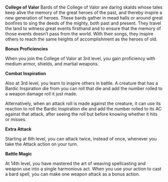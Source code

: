 __**College of Valor**__
Bards of the College of Valor are daring skalds whose tales keep alive the memory of the great heroes of the past, and thereby inspire a new generation of heroes. These bards gather in mead halls or around great bonfires to sing the deeds of the mighty, both past and present. They travel the land to witness great events firsthand and to ensure that the memory of those events doesn’t pass from the world. With their songs, they inspire others to reach the same heights of accomplishment as the heroes of old.

**Bonus Proficiencies**

When you join the College of Valor at 3rd level, you gain proficiency with medium armor, shields, and martial weapons.

**Combat Inspiration**

Also at 3rd level, you learn to inspire others in battle. A creature that has a Bardic Inspiration die from you can roll that die and add the number rolled to a weapon damage roll it just made.

Alternatively, when an attack roll is made against the creature, it can use its reaction to roll the Bardic Inspiration die and add the number rolled to its AC against that attack, after seeing the roll but before knowing whether it hits or misses.

**Extra Attack**

Starting at 6th level, you can attack twice, instead of once, whenever you take the Attack action on your turn.

**Battle Magic**

At 14th level, you have mastered the art of weaving spellcasting and weapon use into a single harmonious act. When you use your action to cast a bard spell, you can make one weapon attack as a bonus action.